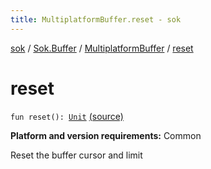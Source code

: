 ```yaml
---
title: MultiplatformBuffer.reset - sok
---
```


[sok](../../index.html) / [Sok.Buffer](../index.html) / [MultiplatformBuffer](index.html) / [reset](./reset.html)

# reset

`fun reset(): `[`Unit`](https://kotlinlang.org/api/latest/jvm/stdlib/kotlin/-unit/index.html) [(source)](https://github.com/SeekDaSky/Sok/tree/master/common/sok-common/src/Sok/Buffer/MultiplatformBuffer.kt#L428)

**Platform and version requirements:** Common

Reset the buffer cursor and limit

